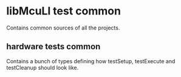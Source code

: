 # libMcuLl test common
Contains common sources of all the projects.
## hardware tests common
Contains a bunch of types defining how testSetup, testExecute and testCleanup should look like.